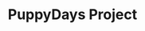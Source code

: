 ---
title: PuppyDays Project
tags: [Game]
style: fill
color: warning
description: Source code of the project PuppyDays
external_url: https://github.com/PuppyGummy/PuppyDaysProject
---